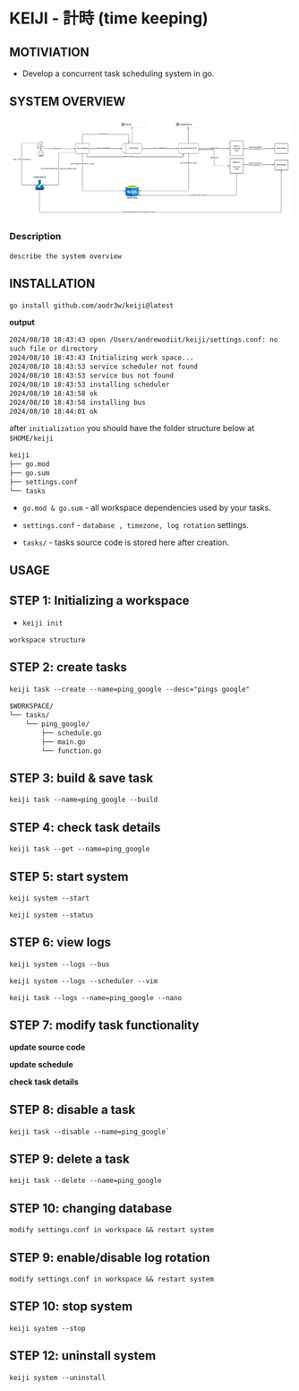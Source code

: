 # KEIJI - 計時 (time keeping)

## MOTIVIATION

- Develop a concurrent task scheduling system in go.


## SYSTEM OVERVIEW
![Keiji Scheduling System Overview](images/KEIJI-SCHEDULING-SYSTEM-OVERVIEW.png)

### Description

```
describe the system overview
```

## INSTALLATION

```
go install github.com/aodr3w/keiji@latest
```
**output**

```
2024/08/10 18:43:43 open /Users/andrewodiit/keiji/settings.conf: no such file or directory
2024/08/10 18:43:43 Initializing work space...
2024/08/10 18:43:53 service scheduler not found
2024/08/10 18:43:53 service bus not found
2024/08/10 18:43:53 installing scheduler
2024/08/10 18:43:58 ok
2024/08/10 18:43:58 installing bus
2024/08/10 18:44:01 ok
```

after `initialization` you should have the folder structure below at `$HOME/keiji`

```
keiji
├── go.mod
├── go.sum
├── settings.conf
└── tasks
```
- `go.mod & go.sum` - all workspace dependencies used by your tasks.

- `settings.conf` - `database , timezone, log rotation` settings.

- `tasks/` - tasks source code is stored here after creation.


## USAGE

## STEP 1: Initializing a workspace

 - `keiji init`
 
```
workspace structure
```


## STEP 2: create tasks

```
keiji task --create --name=ping_google --desc="pings google"
```

```
$WORKSPACE/
└── tasks/
    └── ping_google/
        ├── schedule.go
        ├── main.go
        └── function.go
```

## STEP 3: build & save task

```
keiji task --name=ping_google --build
```


## STEP 4: check task details

```
keiji task --get --name=ping_google
```


## STEP 5: start system

```
keiji system --start
```

```
keiji system --status
```

## STEP 6: view logs

```
keiji system --logs --bus 
```

```
keiji system --logs --scheduler --vim
```

```
keiji task --logs --name=ping_google --nano
```




## STEP 7: modify task functionality

**update source code**

**update schedule**

**check task details**


## STEP 8: disable a task

```
keiji task --disable --name=ping_google`
```

## STEP 9: delete a task

```
keiji task --delete --name=ping_google
```


## STEP 10: changing database

```
modify settings.conf in workspace && restart system
```


## STEP 9: enable/disable log rotation

```
modify settings.conf in workspace && restart system
```

## STEP 10: stop system

```
keiji system --stop
```

## STEP 12: uninstall system

```
keiji system --uninstall
```


